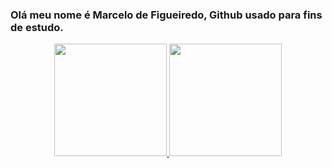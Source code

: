 ### Olá meu nome é Marcelo de Figueiredo, Github usado para fins de estudo.

<div align="center">
  <a href="https://github.com/MarceloFigs">
  <img height="180em" src="https://github-readme-stats.vercel.app/api?username=MarceloFigs&show_icons=true&theme=solarized-dark&include_all_commits=true&count_private=true"/>
  <img height="180em" src="https://github-readme-stats.vercel.app/api/top-langs/?username=MarceloFigs&layout=compact&langs_count=7&theme=solarized-dark"/>
</div>

<!--
**MarceloFigs/MarceloFigs** is a ✨ _special_ ✨ repository because its `README.md` (this file) appears on your GitHub profile.

Here are some ideas to get you started:

- 🔭 I’m currently working on ...
- 🌱 I’m currently learning ...
- 👯 I’m looking to collaborate on ...
- 🤔 I’m looking for help with ...
- 💬 Ask me about ...
- 📫 How to reach me: ...
- 😄 Pronouns: ...
- ⚡ Fun fact: ...
-->
